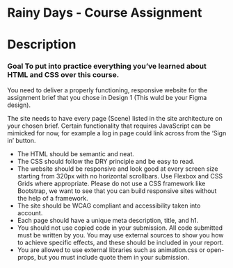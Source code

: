 # Rainy Days - Course Assignment

# Description

### Goal To put into practice everything you’ve learned about HTML and CSS over this course.

You need to deliver a properly functioning, responsive website for the assignment brief that you chose in Design 1 (This wuld be your Figma design).

The site needs to have every page (Scene) listed in the site architecture on your chosen brief. Certain functionality that requires JavaScript can be mimicked for now, for example a log in page could link across from the ‘Sign in’ button.

- The HTML should be semantic and neat.
- The CSS should follow the DRY principle and be easy to read.
- The website should be responsive and look good at every screen size starting from 320px with no horizontal scrollbars. Use Flexbox and CSS Grids where appropriate. Please do not use a CSS framework like Bootstrap, we want to see that you can build responsive sites without the help of a framework.
- The site should be WCAG compliant and accessibility taken into account.
- Each page should have a unique meta description, title, and h1.
- You should not use copied code in your submission. All code submitted must be written by you. You may use external sources to show you how to achieve specific effects, and these should be included in your report.
- You are allowed to use external libraries such as animation.css or open-props, but you must include quote them in your submission.


